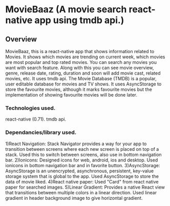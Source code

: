 # MovieBaaz (A movie search react-native app using tmdb api.)

## Overview
MovieBaaz, this is a react-native app that shows information related to Movies. It shows which movies are trending on current week, which movies are most popular and top rated movies.
You can search any movies you want with search feature.
Along with this you can see movie overview, genre, release date, rating, duration and soon will add movie cast, related movies, etc.
It uses tmdb api. The Movie Database (TMDB) is a popular, user editable database for movies and TV shows.
It uses AsyncStorage to store the favourite movies, although it marks favourite movies but the implementation of showing favourite movies will be done later.

### Technologies used.
react-native (0.71).
tmdb api.

### Dependancies/library used.
1)React Navigation: Stack Navigator provides a way for your app to transition between screens where each new screen is placed on top of a stack. Used this to switch between screens, also use in bottom navigation bar.
2)Ionicons: Designed icons for web, android, ios and desktop. Used ionicons in bottom navigation bar and in favorite button.
3)AsyncStorage: AsyncStorage is an unencrypted, asynchronous, persistent, key-value storage system that is global to the app. Used AsyncStorage to store the data of movie liked.
4)React native paper: Used "Card" from react native paper for searched images.
5)Linear Gradient: Provides a native React view that transitions between multiple colors in a linear direction. Used linear gradient in header background image to give horizontal gradient.

